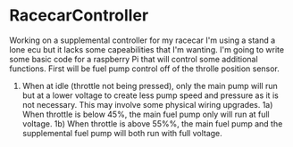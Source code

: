 # RacecarController
Working on a supplemental controller for my racecar
I'm using a stand a lone ecu but it lacks some capeabilities that I'm wanting.  I'm going to write some basic code for a raspberry Pi that will control some additional functions.
First will be fuel pump control off of the throlle position sensor.  
1)   When at idle (throttle not being pressed), only the main pump will run but at a lower voltage to create less pump speed and pressure      as it is not necessary.  This may involve some physical wiring upgrades.
1a)  When throttle is below 45%, the main fuel pump only will run at full voltage.
1b)  When throttle is above 55%%, the main fuel pump and the supplemental fuel pump will both run with full voltage.

